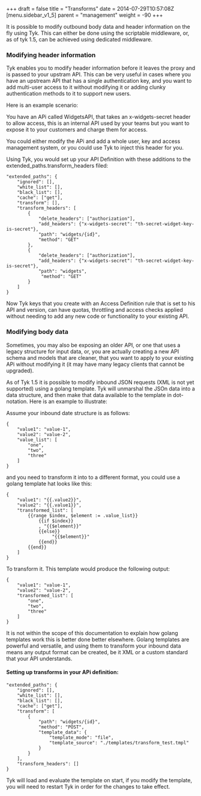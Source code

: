 +++
draft = false
title = "Transforms"
date = 2014-07-29T10:57:08Z
[menu.sidebar_v1_5]
    parent = "management"
    weight = -90
+++

It is possible to modify outbound body data and header information on the fly using Tyk. This can either be done using the scriptable middleware, or, as of tyk 1.5, can be
achieved using dedicated middleware.

### Modifying header information

Tyk enables you to modify header information before it leaves the proxy and is passed to your upstram API. This can be very useful in cases where you have an upstream API that
has a single authentication key, and you want to add multi-user access to it without modifying it or adding clunky authentication methods to it to support new users.

Here is an example scenario:

You have an APi called WidgetsAPI, that takes an x-widgets-secret header to allow access, this is an internal API used by your teams but you want to expose it to your customers
and charge them for access.

You could either modify the APi and add a whole user, key and access management system, or you could use Tyk to inject this header for you.

Using Tyk, you would set up your API Definition with these additions to the extended_paths.transform_headers filed:

    "extended_paths": {
        "ignored": [],
        "white_list": [],
        "black_list": [],
        "cache": ["get"],
        "transform": [],
        "transform_headers": [
            {
                "delete_headers": ["authorization"],
                "add_headers": {"x-widgets-secret": "th-secret-widget-key-is-secret"},
                "path": "widgets/{id}",
                "method": "GET"
            },
            {
                "delete_headers": ["authorization"],
                "add_headers": {"x-widgets-secret": "th-secret-widget-key-is-secret"},
                "path": "widgets",
                 "method": "GET"
            }
        ]
    }
    
Now Tyk keys that you create with an Access Definition rule that is set to his API and version, can have quotas, throttling and access checks applied without needing to add
any new code or functionality to your existing API.


### Modifying body data

Sometimes, you may also be exposing an older API, or one that uses a legacy structure for input data, or, you are actually creating a new API schema and models that are cleaner, that 
you want to apply to your existing APi without modifying it (it may have many legacy clients that cannot be upgraded).

As of Tyk 1.5 it is possible to modify inbound JSON requests (XML is not yet supported) using a golang template. Tyk will unmarshal the JSOn data into a data structure, and then make
that data available to the template in dot-notation. Here is an example to illustrate:

Assume your inbound date structure is as follows:

    {
        "value1": "value-1",
        "value2": "value-2",
        "value_list": [
            "one",
            "two",
            "three"
        ]
    }

and you need to transform it into to a different format, you could use a golang template hat looks like this:

    {
        "value1": "{{.value2}}",
        "value2": "{{.value1}}",
        "transformed_list": [
            {{range $index, $element := .value_list}}
                {{if $index}}
                , "{{$element}}"
                {{else}}
                     "{{$element}}"
                {{end}}
            {{end}}
        ]
    }

To transform it. This template would produce the following output:

    {
        "value1": "value-1",
        "value2": "value-2",
        "transformed_list": [
            "one",
            "two",
            "three"
        ]
    }

It is not within the scope of this documentation to explain how golang templates work this is better done better elsewhere. Golang templates are powerful and versatile, and
using them to transform your inbound data means any output format can be created, be it XML or a custom standard that your API understands.

#### Setting up transforms in your APi definition:

    "extended_paths": {
        "ignored": [],
        "white_list": [],
        "black_list": [],
        "cache": ["get"],
        "transform": [
            {
                "path": "widgets/{id}",
                "method": "POST",
                "template_data": {
                    "template_mode": "file",
                    "template_source": "./templates/transform_test.tmpl"
                }
            }
        ],
        "transform_headers": []
    }

Tyk will load and evaluate the template on start, if you modify the template, you will need to restart Tyk in order for the changes to take effect.